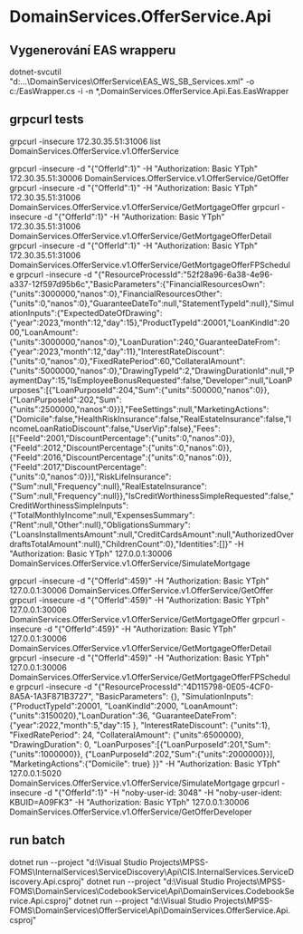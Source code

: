 ﻿# DomainServices.OfferService.Api

## Vygenerování EAS wrapperu
dotnet-svcutil "d:\...\DomainServices\OfferService\EAS_WS_SB_Services.xml" -o c:/EasWrapper.cs -i -n *,DomainServices.OfferService.Api.Eas.EasWrapper

## grpcurl tests
grpcurl -insecure 172.30.35.51:31006 list DomainServices.OfferService.v1.OfferService
       
grpcurl -insecure -d "{\"OfferId\":1}" -H "Authorization: Basic YTph" 172.30.35.51:30006 DomainServices.OfferService.v1.OfferService/GetOffer
grpcurl -insecure -d "{\"OfferId\":1}" -H "Authorization: Basic YTph" 172.30.35.51:31006 DomainServices.OfferService.v1.OfferService/GetMortgageOffer
grpcurl -insecure -d "{\"OfferId\":1}" -H "Authorization: Basic YTph" 172.30.35.51:31006 DomainServices.OfferService.v1.OfferService/GetMortgageOfferDetail
grpcurl -insecure -d "{\"OfferId\":1}" -H "Authorization: Basic YTph" 172.30.35.51:31006 DomainServices.OfferService.v1.OfferService/GetMortgageOfferFPSchedule
grpcurl -insecure -d "{\"ResourceProcessId\":\"52f28a96-6a38-4e96-a337-12f597d95b6c\",\"BasicParameters\":{\"FinancialResourcesOwn\":{\"units\":3000000,\"nanos\":0},\"FinancialResourcesOther\":{\"units\":0,\"nanos\":0},\"GuaranteeDateTo\":null,\"StatementTypeId\":null},\"SimulationInputs\":{\"ExpectedDateOfDrawing\":{\"year\":2023,\"month\":12,\"day\":15},\"ProductTypeId\":20001,\"LoanKindId\":2000,\"LoanAmount\":{\"units\":3000000,\"nanos\":0},\"LoanDuration\":240,\"GuaranteeDateFrom\":{\"year\":2023,\"month\":12,\"day\":11},\"InterestRateDiscount\":{\"units\":0,\"nanos\":0},\"FixedRatePeriod\":60,\"CollateralAmount\":{\"units\":5000000,\"nanos\":0},\"DrawingTypeId\":2,\"DrawingDurationId\":null,\"PaymentDay\":15,\"IsEmployeeBonusRequested\":false,\"Developer\":null,\"LoanPurposes\":[{\"LoanPurposeId\":204,\"Sum\":{\"units\":500000,\"nanos\":0}},{\"LoanPurposeId\":202,\"Sum\":{\"units\":2500000,\"nanos\":0}}],\"FeeSettings\":null,\"MarketingActions\":{\"Domicile\":false,\"HealthRiskInsurance\":false,\"RealEstateInsurance\":false,\"IncomeLoanRatioDiscount\":false,\"UserVip\":false},\"Fees\":[{\"FeeId\":2001,\"DiscountPercentage\":{\"units\":0,\"nanos\":0}},{\"FeeId\":2012,\"DiscountPercentage\":{\"units\":0,\"nanos\":0}},{\"FeeId\":2016,\"DiscountPercentage\":{\"units\":0,\"nanos\":0}},{\"FeeId\":2017,\"DiscountPercentage\":{\"units\":0,\"nanos\":0}}],\"RiskLifeInsurance\":{\"Sum\":null,\"Frequency\":null},\"RealEstateInsurance\":{\"Sum\":null,\"Frequency\":null}},\"IsCreditWorthinessSimpleRequested\":false,\"CreditWorthinessSimpleInputs\":{\"TotalMonthlyIncome\":null,\"ExpensesSummary\":{\"Rent\":null,\"Other\":null},\"ObligationsSummary\":{\"LoansInstallmentsAmount\":null,\"CreditCardsAmount\":null,\"AuthorizedOverdraftsTotalAmount\":null},\"ChildrenCount\":0},\"Identities\":[]}" -H "Authorization: Basic YTph" 127.0.0.1:30006 DomainServices.OfferService.v1.OfferService/SimulateMortgage

grpcurl -insecure -d "{\"OfferId\":459}" -H "Authorization: Basic YTph" 127.0.0.1:30006 DomainServices.OfferService.v1.OfferService/GetOffer
grpcurl -insecure -d "{\"OfferId\":459}" -H "Authorization: Basic YTph" 127.0.0.1:30006 DomainServices.OfferService.v1.OfferService/GetMortgageOffer
grpcurl -insecure -d "{\"OfferId\":459}" -H "Authorization: Basic YTph" 127.0.0.1:30006 DomainServices.OfferService.v1.OfferService/GetMortgageOfferDetail
grpcurl -insecure -d "{\"OfferId\":459}" -H "Authorization: Basic YTph" 127.0.0.1:30006 DomainServices.OfferService.v1.OfferService/GetMortgageOfferFPSchedule
grpcurl -insecure -d "{\"ResourceProcessId\":\"4D115798-0E05-4CF0-8A5A-1A3F871B3727\", \"BasicParameters\": {}, \"SimulationInputs\": {\"ProductTypeId\":20001, \"LoanKindId\":2000, \"LoanAmount\":{\"units\":3150020},\"LoanDuration\":36, \"GuaranteeDateFrom\": {\"year\":2022,\"month\":5,\"day\":15 }, \"InterestRateDiscount\": {\"units\":1}, \"FixedRatePeriod\": 24, \"CollateralAmount\": {\"units\":6500000}, \"DrawingDuration\": 0, \"LoanPurposes\":[{\"LoanPurposeId\":201,\"Sum\":{\"units\":1000000}}, {\"LoanPurposeId\":202,\"Sum\":{\"units\":2000000}}], \"MarketingActions\":{\"Domicile\": true} }}" -H "Authorization: Basic YTph" 127.0.0.1:5020 DomainServices.OfferService.v1.OfferService/SimulateMortgage
grpcurl -insecure -d "{\"OfferId\":1}" -H "noby-user-id: 3048" -H "noby-user-ident: KBUID=A09FK3" -H "Authorization: Basic YTph" 127.0.0.1:30006 DomainServices.OfferService.v1.OfferService/GetOfferDeveloper

## run batch
dotnet run --project "d:\Visual Studio Projects\MPSS-FOMS\InternalServices\ServiceDiscovery\Api\CIS.InternalServices.ServiceDiscovery.Api.csproj"
dotnet run --project "d:\Visual Studio Projects\MPSS-FOMS\DomainServices\CodebookService\Api\DomainServices.CodebookService.Api.csproj"
dotnet run --project "d:\Visual Studio Projects\MPSS-FOMS\DomainServices\OfferService\Api\DomainServices.OfferService.Api.csproj"
